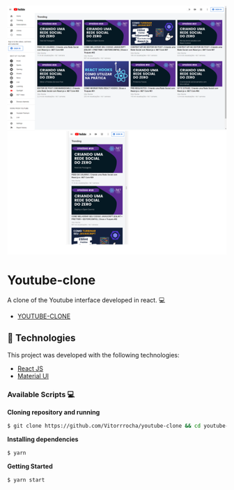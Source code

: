 <img alt="gif" src=".github/webImg.png"/>
<img alt="gif" src=".github/mobileGif.png" />

# Youtube-clone
A clone of the Youtube interface developed in react. 💻 
- [YOUTUBE-CLONE](https://vitorrrocha-yotube-clone.netlify.app)

## :rocket: Technologies

This project was developed with the following technologies:

- [React JS](https://reactjs.org/)
- [Material UI](https://material-ui.com/)

### Available Scripts 💻

**Cloning repository and running**

```bash
$ git clone https://github.com/Vitorrrocha/youtube-clone && cd youtube-clone
```

**Installing dependencies**

```bash
$ yarn
```

**Getting Started**

```bash
$ yarn start
```
